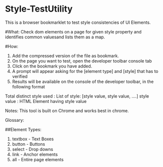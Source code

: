# Style-TestUtility
This is a browser bookmarklet to test style consistencies of UI Elements.

#What:
Check dom elements on a page for given style property and identifies common valuesand lists them as a map.

#How:
1. Add the compressed version of the file as bookmark.
2. On the page you want to test, open the developer toolbar console tab
3. Click on the bookmark you have added.
4. A prompt will appear asking for the [element type] and [style] that has to verified
5. Results will be available on the console of the developer toolbar, in the following format

Total distinct style used : 
List of style: [style value, style value, ....]
style value : HTML Element having style value

Notes: This tool is built on Chrome and works best in chrome. 

Glossary:

##Element Types: 
1. textbox - Text Boxes
2. button - Buttons
3. select - Drop downs
4. link - Anchor elements
5. all - Entire page elements


